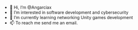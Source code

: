 - 👋 Hi, I’m @Angarciax
- 👀 I’m interested in software development and cybersecurity
- 🌱 I’m currently learning networking Unity games development
- 📫 To reach me send me an email.

<!---
Angarciax/Angarciax is a ✨ special ✨ repository because its `README.md` (this file) appears on your GitHub profile.
You can click the Preview link to take a look at your changes.
--->

